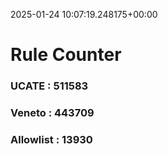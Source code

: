2025-01-24 10:07:19.248175+00:00
# Rule Counter 
 ### UCATE : 511583

 ### Veneto : 443709

 ### Allowlist : 13930